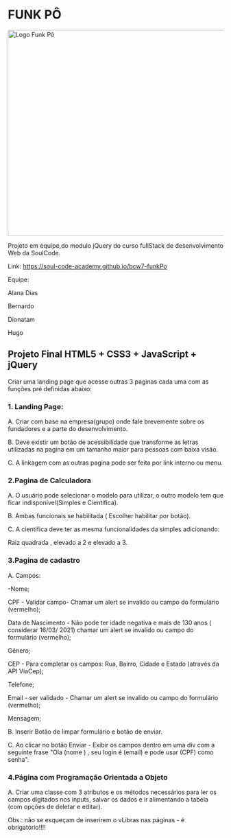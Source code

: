 # FUNK PÔ  

<a data-flickr-embed="true" href="https://www.flickr.com/photos/194345426@N08" title=""><img src="https://live.staticflickr.com/65535/51636168283_ea7beba3af_z.jpg" width="1000" height="480" align="center" alt="Logo Funk Pô"></a>


Projeto em equipe,do modulo jQuery do curso fullStack de desenvolvimento Web da SoulCode.

Link: https://soul-code-academy.github.io/bcw7-funkPo

Equipe:

Alana Dias

Bernardo

Dionatam

Hugo



## Projeto Final HTML5 + CSS3 + JavaScript + jQuery
Criar uma landing page que acesse outras 3 paginas cada uma com as funções pré definidas abaixo:

### 1. Landing Page:

A. Criar com base na empresa(grupo) onde fale brevemente sobre os fundadores e a parte do desenvolvimento.

B. Deve existir um botão de acessibilidade que transforme as letras utilizadas na pagina em um tamanho maior para pessoas com baixa visão.

C. A linkagem com as outras pagina pode ser feita por link interno ou menu.



### 2.Pagina de Calculadora

A. O usuário pode selecionar o modelo para utilizar, o outro modelo tem que ficar indisponível(Simples e Científica).

B. Ambas funcionais se habilitada ( Escolher habilitar por botão).

C. A científica deve ter as mesma funcionalidades da simples adicionando:

Raiz quadrada , elevado a 2 e elevado a 3.



### 3.Pagina de cadastro

A. Campos: 

-Nome;

CPF - Validar campo- Chamar um alert se invalido ou campo do formulário (vermelho);

Data de Nascimento - Não pode ter idade negativa e mais de 130 anos ( considerar 16/03/ 2021) chamar um alert se invalido ou campo do formulário (vermelho);

Gênero;

CEP - Para completar os campos: Rua, Bairro, Cidade e Estado (através da API ViaCep);

Telefone;

Email - ser validado - Chamar um alert se invalido ou campo do formulário (vermelho);

Mensagem;

B. Inserir Botão de limpar formulário e botão de enviar.

C. Ao clicar no botão Enviar - Exibir os campos dentro em uma div com a seguinte frase "Ola (nome ) , seu login é (email) e pode usar (CPF) como senha".

### 4.Página com Programação Orientada a Objeto

A. Criar uma classe com 3 atributos e os métodos necessários para ler os campos digitados nos inputs, salvar os dados e ir alimentando a tabela (com opções de deletar e editar).



Obs.: não se esqueçam de inserirem o vLibras nas páginas - é obrigatório!!!!
